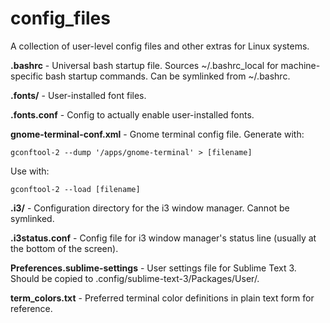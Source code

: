 config_files
============
A collection of user-level config files and other extras for Linux systems.


**.bashrc** - Universal bash startup file. Sources ~/.bashrc_local for machine-specific bash startup commands. Can be symlinked from ~/.bashrc.

**.fonts/** - User-installed font files.

**.fonts.conf** - Config to actually enable user-installed fonts.

**gnome-terminal-conf.xml** - Gnome terminal config file.
Generate with:

    gconftool-2 --dump '/apps/gnome-terminal' > [filename]

Use with:

    gconftool-2 --load [filename]


**.i3/** - Configuration directory for the i3 window manager. Cannot be symlinked.

**.i3status.conf** - Config file for i3 window manager's status line (usually at the bottom of the screen).

**Preferences.sublime-settings** - User settings file for Sublime Text 3. Should be copied to .config/sublime-text-3/Packages/User/.

**term_colors.txt** - Preferred terminal color definitions in plain text form for reference.